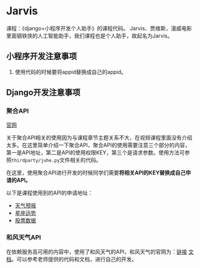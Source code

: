 # Jarvis

课程：《django+小程序开发个人助手》的课程代码。
Jarvis、贾维斯，漫威电影里面钢铁侠的人工智能助手，我们课程也是个人助手，故起名为Jarvis。

## 小程序开发注意事项
1. 使用代码的时候要将appid替换成自己的appid。

## Django开发注意事项
### 聚合API
[官网](https://www.juhe.cn/)

关于聚合API相关的使用因为与课程章节主题关系不大，在视频课程里面没有介绍太多。在这里简单介绍一下聚合API，聚合API的使用需要注意三个部分的内容，第一是API地址，第二是API的使用权限KEY，第三个是请求参数。使用方法可参照`thirdparty/juhe.py`文件相关的代码。

在这里，使用聚合API进行开发的时候同学们需要**将相关API的KEY替换成自己申请的API。**

以下是课程使用到的API的申请地址：
- [天气预报](https://www.juhe.cn/docs/api/id/39)
- [星座运势](https://www.juhe.cn/docs/api/id/58)
- [股票数据](https://www.juhe.cn/docs/api/id/21)

### 和风天气API
在依赖服务高可用的内容中，使用了和风天气的API，和风天气的官网为：[链接](https://www.heweather.com/) [文档](https://www.heweather.com/documents/api/)。可以参考老师提供的代码和文档，进行自己的开发。
